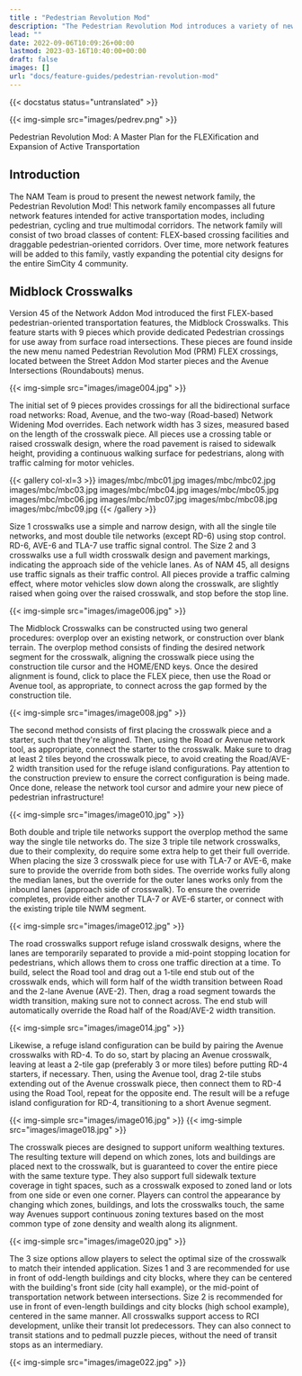```yaml
---
title : "Pedestrian Revolution Mod"
description: "The Pedestrian Revolution Mod introduces a variety of new network features intended for active transportation modes, including pedestrian, cycling and true multimodal corridors."
lead: ""
date: 2022-09-06T10:09:26+00:00
lastmod: 2023-03-16T10:40:00+00:00
draft: false
images: []
url: "docs/feature-guides/pedestrian-revolution-mod"
---
```


{{< docstatus status="untranslated" >}}

{{< img-simple src="images/pedrev.png" >}}

<p class="lead text-center">Pedestrian Revolution Mod: A Master Plan for the FLEXification and Expansion of Active Transportation</p>

## Introduction

The NAM Team is proud to present the newest network family, the Pedestrian Revolution Mod! This network family encompasses all future network features intended for active transportation modes, including pedestrian, cycling and true multimodal corridors. The network family will consist of two broad classes of content: FLEX-based crossing facilities and draggable pedestrian-oriented corridors. Over time, more network features will be added to this family, vastly expanding the potential city designs for the entire SimCity 4 community.

## Midblock Crosswalks

Version 45 of the Network Addon Mod introduced the first FLEX-based pedestrian-oriented transportation features, the Midblock Crosswalks. This feature starts with 9 pieces which provide dedicated Pedestrian crossings for use away from surface road intersections. These pieces are found inside the new menu named Pedestrian Revolution Mod (PRM) FLEX crossings, located between the Street Addon Mod starter pieces and the Avenue Intersections (Roundabouts) menus.

{{< img-simple src="images/image004.jpg" >}}

The initial set of 9 pieces provides crossings for all the bidirectional surface road networks: Road, Avenue, and the two-way (Road-based) Network Widening Mod overrides. Each network width has 3 sizes, measured based on the length of the crosswalk piece. All pieces use a crossing table or raised crosswalk design, where the road pavement is raised to sidewalk height, providing a continuous walking surface for pedestrians, along with traffic calming for motor vehicles.

{{< gallery col-xl=3 >}}
    images/mbc/mbc01.jpg
    images/mbc/mbc02.jpg
    images/mbc/mbc03.jpg
    images/mbc/mbc04.jpg
    images/mbc/mbc05.jpg
    images/mbc/mbc06.jpg
    images/mbc/mbc07.jpg
    images/mbc/mbc08.jpg
    images/mbc/mbc09.jpg
{{< /gallery >}}

Size 1 crosswalks use a simple and narrow design, with all the single tile networks, and most double tile networks (except RD-6) using stop control. RD-6, AVE-6 and TLA-7 use traffic signal control. The Size 2 and 3 crosswalks use a full width crosswalk design and pavement markings, indicating the approach side of the vehicle lanes. As of NAM 45, all designs use traffic signals as their traffic control. All pieces provide a traffic calming effect, where motor vehicles slow down along the crosswalk, are slightly raised when going over the raised crosswalk, and stop before the stop line.

{{< img-simple src="images/image006.jpg" >}}

The Midblock Crosswalks can be constructed using two general procedures: overplop over an existing network, or construction over blank terrain. The overplop method consists of finding the desired network segment for the crosswalk, aligning the crosswalk piece using the construction tile cursor and the HOME/END keys. Once the desired alignment is found, click to place the FLEX piece, then use the Road or Avenue tool, as appropriate, to connect across the gap formed by the construction tile.

{{< img-simple src="images/image008.jpg" >}}

The second method consists of first placing the crosswalk piece and a starter, such that they're aligned. Then, using the Road or Avenue network tool, as appropriate, connect the starter to the crosswalk. Make sure to drag at least 2 tiles beyond the crosswalk piece, to avoid creating the Road/AVE-2 width transition used for the refuge island configurations. Pay attention to the construction preview to ensure the correct configuration is being made. Once done, release the network tool cursor and admire your new piece of pedestrian infrastructure!

{{< img-simple src="images/image010.jpg" >}}

Both double and triple tile networks support the overplop method the same way the single tile networks do. The size 3 triple tile network crosswalks, due to their complexity, do require some extra help to get their full override. When placing the size 3 crosswalk piece for use with TLA-7 or AVE-6, make sure to provide the override from both sides. The override works fully along the median lanes, but the override for the outer lanes works only from the inbound lanes (approach side of crosswalk). To ensure the override completes, provide either another TLA-7 or AVE-6 starter, or connect with the existing triple tile NWM segment.

{{< img-simple src="images/image012.jpg" >}}

The road crosswalks support refuge island crosswalk designs, where the lanes are temporarily separated to provide a mid-point stopping location for pedestrians, which allows them to cross one traffic direction at a time. To build, select the Road tool and drag out a 1-tile end stub out of the crosswalk ends, which will form half of the width transition between Road and the 2-lane Avenue (AVE-2). Then, drag a road segment towards the width transition, making sure not to connect across. The end stub will automatically override the Road half of the Road/AVE-2 width transition.

{{< img-simple src="images/image014.jpg" >}}

Likewise, a refuge island configuration can be build by pairing the Avenue crosswalks with RD-4. To do so, start by placing an Avenue crosswalk, leaving at least a 2-tile gap (preferably 3 or more tiles) before putting RD-4 starters, if necessary. Then, using the Avenue tool, drag 2-tile stubs extending out of the Avenue crosswalk piece, then connect them to RD-4 using the Road Tool, repeat for the opposite end. The result will be a refuge island configuration for RD-4, transitioning to a short Avenue segment.

{{< img-simple src="images/image016.jpg" >}}
{{< img-simple src="images/image018.jpg" >}}

The crosswalk pieces are designed to support uniform wealthing textures. The resulting texture will depend on which zones, lots and buildings are placed next to the crosswalk, but is guaranteed to cover the entire piece with the same texture type. They also support full sidewalk texture coverage in tight spaces, such as a crosswalk exposed to zoned land or lots from one side or even one corner. Players can control the appearance by changing which zones, buildings, and lots the crosswalks touch, the same way Avenues support continuous zoning textures based on the most common type of zone density and wealth along its alignment.

{{< img-simple src="images/image020.jpg" >}}

The 3 size options allow players to select the optimal size of the crosswalk to match their intended application. Sizes 1 and 3 are recommended for use in front of odd-length buildings and city blocks, where they can be centered with the building's front side (city hall example), or the mid-point of transportation network between intersections. Size 2 is recommended for use in front of even-length buildings and city blocks (high school example), centered in the same manner. All crosswalks support access to RCI development, unlike their transit lot predecessors. They can also connect to transit stations and to pedmall puzzle pieces, without the need of transit stops as an intermediary.

{{< img-simple src="images/image022.jpg" >}}
